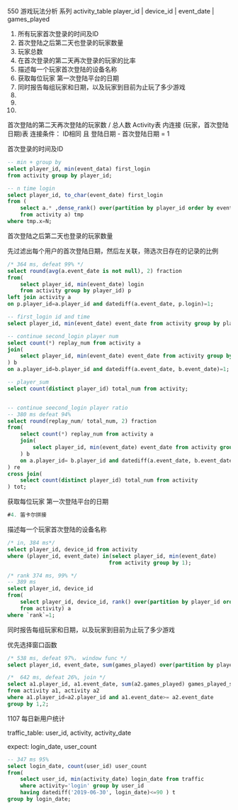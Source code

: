 

550 游戏玩法分析 系列
activity_table
player_id | device_id | event_date | games_played


1) 所有玩家首次登录的时间及ID
2) 首次登陆之后第二天也登录的玩家数量
3) 玩家总数
4) 在首次登录的第二天再次登录的玩家的比率
5) 描述每一个玩家首次登陆的设备名称
6) 获取每位玩家 第一次登陆平台的日期
7) 同时报告每组玩家和日期，以及玩家到目前为止玩了多少游戏
8)
10)
11)




首次登陆的第二天再次登陆的玩家数 / 总人数
Activity表 内连接 (玩家，首次登陆日期)表
连接条件： ID相同 且 登陆日期 - 首次登陆日期 = 1


首次登录的时间及ID
```sql
-- min + group by
select player_id, min(event_data) first_login
from activity group by player_id;

-- n time login
select player_id, to_char(event_date) first_login
from (
    select a.* ,dense_rank() over(partition by player_id order by event_date) x
    from activity a) tmp
where tmp.x=N;

```


首次登陆之后第二天也登录的玩家数量

先过滤出每个用户的首次登陆日期，然后左关联，筛选次日存在的记录的比例
```sql
/* 364 ms, defeat 99% */
select round(avg(a.event_date is not null), 2) fraction
from(
    select player_id, min(event_date) login
    from activity group by player_id) p
left join activity a
on p.player_id=a.player_id and datediff(a.event_date, p.login)=1;

```


```sql
-- first_login id and time
select player_id, min(event_date) event_date from activity group by player_id;

-- continue second_login player num
select count(*) replay_num from activity a
join(
    select player_id, min(event_date) event_date from activity group by player_id
) b
on a.player_id=b.player_id and datediff(a.event_date, b.event_date)=1;

-- player_sum
select count(distinct player_id) total_num from activity;


-- continue seecond_login player ratio
-- 380 ms defeat 94% 
select round(replay_num/ total_num, 2) fraction
from(
    select count(*) replay_num from activity a
    join(
        select player_id, min(event_date) event_date from activity group by player_id
    ) b
    on a.player_id= b.player_id and datediff(a.event_date, b.event_date)=1   
) re 
cross join(
    select count(distinct player_id) total_num from activity
) tot;
```


获取每位玩家 第一次登陆平台的日期

```sql
#4. 笛卡尔拼接


```

描述每一个玩家首次登陆的设备名称

```sql
/* in, 384 ms*/
select player_id, device_id from activity
where (player_id, event_date) in(select player_id, min(event_date)
                                from activity group by 1);

/* rank 374 ms, 99% */
-- 389 ms
select player_id, device_id
from(
    select player_id, device_id, rank() over(partition by player_id order by event_date) `rank`
    from activity) a
where `rank`=1;

```

同时报告每组玩家和日期，以及玩家到目前为止玩了多少游戏

优先选择窗口函数
```sql
/* 538 ms, defeat 97%， window func */
select player_id, event_date, sum(games_played) over(partition by player_id order by event_date) games_played_so_far from activity;

/*  642 ms, defeat 26%, join */
select a1.player_id, a1.event_date, sum(a2.games_played) games_played_so_far
from activity a1, activity a2
where a1.player_id=a2.player_id and a1.event_date>= a2.event_date
group by 1,2;
```


1107 每日新用户统计

traffic_table:
user_id, activity, activity_date

expect: login_date, user_count

```sql
-- 347 ms 95%
select login_date, count(user_id) user_count
from(
    select user_id, min(activity_date) login_date from traffic
    where activity='login' group by user_id 
    having datediff('2019-06-30', login_date)<=90 ) t
group by login_date;

```


```sql

```

```sql

```


```sql

```


```sql

```


```sql

```


```sql

```

```sql

```

```sql

```


```sql

```

```sql

```


```sql

```


```sql

```


```sql

```


```sql

```

```sql

```


```sql

```


```sql

```

